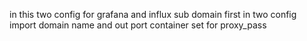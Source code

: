 in this two config for grafana and influx sub domain 
first in two config import domain name and out port container
set for proxy_pass
